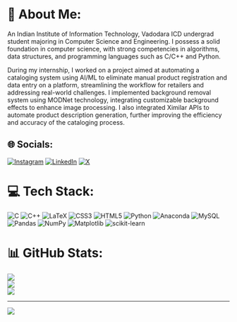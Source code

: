 # 💫 About Me:
An Indian Institute of Information Technology, Vadodara ICD undergrad student majoring in Computer Science and Engineering. I possess a solid foundation in computer science, with strong competencies in algorithms, data structures, and programming languages such as C/C++ and Python.

During my internship, I worked on a project aimed at automating a cataloging system using AI/ML to eliminate manual product registration and data entry on a platform, streamlining the workflow for retailers and addressing real-world challenges. I implemented background removal system using MODNet technology, integrating customizable background effects to enhance image processing. I also integrated Ximilar APIs to automate product description generation, further improving the efficiency and accuracy of the cataloging process.


## 🌐 Socials:
[![Instagram](https://img.shields.io/badge/Instagram-%23E4405F.svg?logo=Instagram&logoColor=white)](https://instagram.com/saurya._.gupta) [![LinkedIn](https://img.shields.io/badge/LinkedIn-%230077B5.svg?logo=linkedin&logoColor=white)](https://linkedin.com/in/saurya-kr-gupta) [![X](https://img.shields.io/badge/X-black.svg?logo=X&logoColor=white)](https://x.com/sauryakrgupta) 

# 💻 Tech Stack:
![C](https://img.shields.io/badge/c-%2300599C.svg?style=for-the-badge&logo=c&logoColor=white) ![C++](https://img.shields.io/badge/c++-%2300599C.svg?style=for-the-badge&logo=c%2B%2B&logoColor=white) ![LaTeX](https://img.shields.io/badge/latex-%23008080.svg?style=for-the-badge&logo=latex&logoColor=white) ![CSS3](https://img.shields.io/badge/css3-%231572B6.svg?style=for-the-badge&logo=css3&logoColor=white) ![HTML5](https://img.shields.io/badge/html5-%23E34F26.svg?style=for-the-badge&logo=html5&logoColor=white) ![Python](https://img.shields.io/badge/python-3670A0?style=for-the-badge&logo=python&logoColor=ffdd54) ![Anaconda](https://img.shields.io/badge/Anaconda-%2344A833.svg?style=for-the-badge&logo=anaconda&logoColor=white) ![MySQL](https://img.shields.io/badge/mysql-4479A1.svg?style=for-the-badge&logo=mysql&logoColor=white) ![Pandas](https://img.shields.io/badge/pandas-%23150458.svg?style=for-the-badge&logo=pandas&logoColor=white) ![NumPy](https://img.shields.io/badge/numpy-%23013243.svg?style=for-the-badge&logo=numpy&logoColor=white) ![Matplotlib](https://img.shields.io/badge/Matplotlib-%23ffffff.svg?style=for-the-badge&logo=Matplotlib&logoColor=black) ![scikit-learn](https://img.shields.io/badge/scikit--learn-%23F7931E.svg?style=for-the-badge&logo=scikit-learn&logoColor=white)
# 📊 GitHub Stats:
![](https://github-readme-stats.vercel.app/api?username=sauryakrgupta&theme=one_dark_pro&hide_border=false&include_all_commits=true&count_private=false)<br/>
![](https://github-readme-streak-stats.herokuapp.com/?user=sauryakrgupta&theme=one_dark_pro&hide_border=false)<br/>
![](https://github-readme-stats.vercel.app/api/top-langs/?username=sauryakrgupta&theme=one_dark_pro&hide_border=false&include_all_commits=true&count_private=false&layout=compact)

---
[![](https://visitcount.itsvg.in/api?id=sauryakrgupta&icon=0&color=0)](https://visitcount.itsvg.in)

<!-- Proudly created with GPRM ( https://gprm.itsvg.in ) -->
